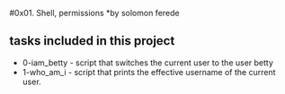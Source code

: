 #0x01. Shell, permissions
*by solomon ferede
## tasks included in this project
- 0-iam_betty - script that switches the current user to the user betty
- 1-who_am_i - script that prints the effective username of the current user. 
